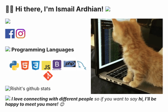 <h2>🙏🏻 Hi there, I'm Ismail Ardhian! <img src="https://media.giphy.com/media/12oufCB0MyZ1Go/giphy.gif" width="50"></h2>
<img align='right' src="https://github.com/ismailardhian/ismailardhian/blob/master/images/cat_coding.gif" width="230">
<img src="https://media.giphy.com/media/WUlplcMpOCEmTGBtBW/giphy.gif" width="30"> 
</em></p>

<a href="https://www.facebook.com/ants3c.gov"><img height="30" src="https://github.com/ismailardhian/ismailardhian/blob/master/images/facebook.png?raw=true"></a>
<a href="https://instagram.com/ismailardhian"><img height="30" src="https://github.com/ismailardhian/ismailardhian/blob/master/images/instagram.jpg?raw=true"></a>&nbsp;&nbsp;


### <img src="https://media.giphy.com/media/VgCDAzcKvsR6OM0uWg/giphy.gif" width="50"> Programming Languages

<p align="center">
 <img height="30" src="https://github.com/ismailardhian/ismailardhian/blob/master/images/python2.png">
 <img height="30" src="https://github.com/ismailardhian/ismailardhian/blob/master/images/html.svg">
 <img height="30" src="https://github.com/ismailardhian/ismailardhian/blob/master/images/css.svg">
 <img height="30" src="https://github.com/ismailardhian/ismailardhian/blob/master/images/js.svg">
 <img height="33" src="https://github.com/ismailardhian/ismailardhian/blob/master/images/bootstrap.svg">
 <img height="40" src="https://github.com/ismailardhian/ismailardhian/blob/master/images/php.svg">
 <img height="30" src="https://github.com/ismailardhian/ismailardhian/blob/master/images/sql.svg">
 <img height="30" src="https://github.com/ismailardhian/ismailardhian/blob/master/images/git.png">
</p>
<p>
    
   ![Rishit's github stats](https://github-readme-stats.vercel.app/api?username=ismailardhian&hide=["issues"]&show_icons=true&title_color=fff&icon_color=fff&text_color=fff&bg_color=FE9419) 
    
<img src="https://media.giphy.com/media/LnQjpWaON8nhr21vNW/giphy.gif" width="60"> <em><b>I love connecting with different people</b> so if you want to say <b>hi, I'll be happy to meet you more!</b> 😊</em>
